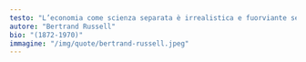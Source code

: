 ```yaml
---
testo: "L’economia come scienza separata è irrealistica e fuorviante se presa come guida per la pratica. È solo un elemento – un elemento molto importante, è vero – di uno studio più ampio, la scienza del potere."
autore: "Bertrand Russell"
bio: "(1872-1970)"
immagine: "/img/quote/bertrand-russell.jpeg"
---
```

